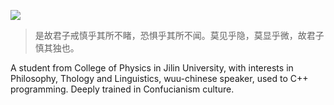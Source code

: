 ![](https://blog.yizhou.info/img/about.jpg)

> 是故君子戒慎乎其所不睹，恐惧乎其所不闻。莫见乎隐，莫显乎微，故君子慎其独也。

A student from College of Physics in Jilin University, with interests in Philosophy, Thology and Linguistics, wuu-chinese speaker, used to C++ programming. Deeply trained in Confucianism culture.
